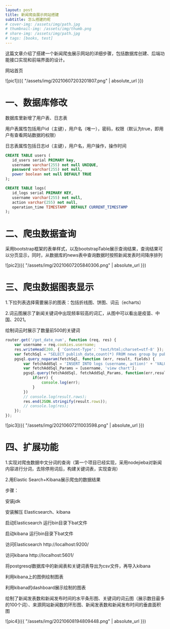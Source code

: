 ```yaml
---
layout: post
title: 新闻爬虫展示网站搭建
subtitle: 怎么搭建的呢
# cover-img: /assets/img/path.jpg
# thumbnail-img: /assets/img/thumb.png
# share-img: /assets/img/path.jpg
# tags: [books, test]
---
```


这篇文章介绍了搭建一个新闻爬虫展示网站的详细步骤，包括数据库创建、后端功能接口实现和前端界面的设计。

网站首页

![pic1]({{ "/assets/img/20210607203201807.png" | absolute_url }})

# 一、数据库修改

数据库里新增了用户表、日志表

用户表属性包括用户id（主键），用户名（唯一），密码，权限（默认为true，即用户有查看网站数据的权限）

日志表属性包括日志id（主键），用户名，用户操作，操作时间

```sql
CREATE TABLE users (
   id_users serial PRIMARY key,
   username varchar(255) not null UNIQUE,
   password varchar(255) not null,
   power boolean not null DEFAULT TRUE
);

CREATE TABLE logs(
   id_logs serial PRIMARY KEY,
   username varchar(255) not null,
   action varchar(255) not null,
   operation_time TIMESTAMP  DEFAULT CURRENT_TIMESTAMP
);
```

# 二、爬虫数据查询

采用bootstrap框架的表单样式，以及bootstrapTable展示查询结果，查询结果可以分页显示，同时，从数据库的news表中查询数据时按照新闻发表时间降序排列

![pic2]({{ "/assets/img/20210607205840306.png" | absolute_url }})

# 三、爬虫数据图表显示

1.下拉列表选择需要展示的图表：包括折线图、饼图、词云（echarts）

2.词云图展示了新闻关键词中出现频率较高的词汇，从图中可以看出是疫苗、中国、2021。

绘制词云时展示了数量前500的关键词

```javascript
router.get('/get_date_num', function (req, res) {
    var username = req.cookies.username;
    res.writeHead(200, { 'Content-Type': 'text/html;charset=utf-8' });
    var fetchSql = "SELECT publish_date,count(*) FROM news group by publish_date order by publish_date;";
    pgsql.query_noparam(fetchSql, function (err, result, fields) {
        var fetchAddSql = 'INSERT INTO logs (username, action)' + 'VALUES ($1, $2);';
        var fetchAddSql_Params = [username, 'view chart'];
        pgsql.query(fetchAddSql, fetchAddSql_Params, function(err,result) {
            if(err) {
                console.log(err);
            }
        })
        // console.log(result.rows);
        res.end(JSON.stringify(result.rows));
        // console.log(res);
    });
});
```
![pic3]({{ "/assets/img/20210607211003598.png" | absolute_url }})

# 四、扩展功能

1.实现对爬虫数据中文分词的查询（第一个项目已经实现，采用nodejieba对新闻内容进行分词，去除停用词后，构建关键词表，实现查询）

2.用Elastic Search+Kibana展示爬虫的数据结果

步骤：

安装jdk

安装解压  Elasticsearch、kibana

启动Elasticsearch 运行bin目录下bat文件

启动kibana 运行bin目录下bat文件

访问Elasticsearch   http://localhost:9200/   

访问kibana  http://localhost:5601/

将postgresql数据库中的新闻表和关键词表导出为csv文件，再导入kibana

利用kibana上的图例绘制图表

利用kibana的dashboard展示绘制的图表

绘制了新闻发表数和新闻发布时间的水平条形图、关键词的词云图（展示数目最多的100个词）、来源网站新闻数的环形图、新闻发表数和新闻发布时间的垂直面积图

![pic4]({{ "/assets/img/20210608194809448.png" | absolute_url }})